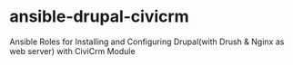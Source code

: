 # ansible-drupal-civicrm
Ansible Roles for Installing and Configuring Drupal(with Drush &amp; Nginx as web server) with CiviCrm Module
